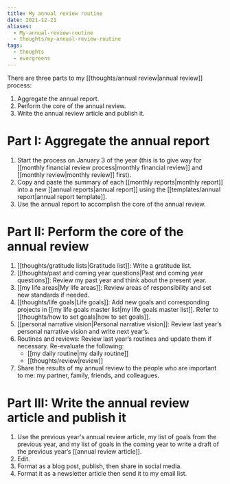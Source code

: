 ```yaml
---
title: My annual review routine
date: 2021-12-21
aliases:
  - My-annual-review-routine
  - thoughts/my-annual-review-routine
tags:
  - thoughts
  - evergreens
---
```

There are three parts to my [[thoughts/annual review|annual review]] process:

1. Aggregate the annual report.
2. Perform the core of the annual review.
3. Write the annual review article and publish it.

# Part I: Aggregate the annual report

1. Start the process on January 3 of the year (this is to give way for [[monthly financial review process|monthly financial review]] and [[monthly review|monthly review]] first).
2. Copy and paste the summary of each [[monthly reports|monthly report]] into a new [[annual reports|annual report]] using the [[templates/annual report|annual report template]].
3. Use the annual report to accomplish the core of the annual review.

# Part II: Perform the core of the annual review

1. [[thoughts/gratitude lists|Gratitude list]]: Write a gratitude list.
2. [[thoughts/past and coming year questions|Past and coming year questions]]: Review my past year and think about the present year.
3. [[my life areas|My life areas]]: Review areas of responsibility and set new standards if needed.
4. [[thoughts/life goals|Life goals]]: Add new goals and corresponding projects in [[my life goals master list|my life goals master list]]. Refer to [[thoughts/how to set goals|how to set goals]].
4. [[personal narrative vision|Personal narrative vision]]: Review last year’s personal narrative vision and write next year’s.
5. Routines and reviews: Review last year’s routines and update them if necessary. Re-evaluate the following:
	- [[my daily routine|my daily routine]]
	- [[thoughts/review|review]]
7. Share the results of my annual review to the people who are important to me: my partner, family, friends, and colleagues.

# Part III: Write the annual review article and publish it

1. Use the previous year's annual review article, my list of goals from the previous year, and my list of goals in the coming year to write a draft of the previous year’s [[annual review article]].
2. Edit.
3. Format as a blog post, publish, then share in social media.
4. Format it as a newsletter article then send it to my email list.